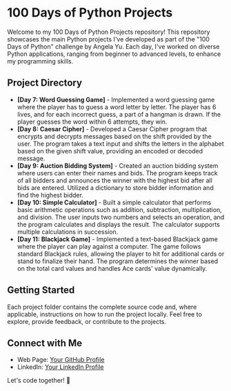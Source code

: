 # 100 Days of Python Projects

Welcome to my 100 Days of Python Projects repository! This repository showcases the main Python projects I've developed as part of the "100 Days of Python" challenge by Angela Yu. Each day, I've worked on diverse Python applications, ranging from beginner to advanced levels, to enhance my programming skills.

## Project Directory

- **[Day 7: Word Guessing Game]** - Implemented a word guessing game where the player has to guess a word letter by letter. The player has 6 lives, and for each incorrect guess, a part of a hangman is drawn. If the player guesses the word within 6 attempts, they win.
- **[Day 8: Caesar Cipher]** - Developed a Caesar Cipher program that encrypts and decrypts messages based on the shift provided by the user. The program takes a text input and shifts the letters in the alphabet based on the given shift value, providing an encoded or decoded message.
- **[Day 9: Auction Bidding System]** - Created an auction bidding system where users can enter their names and bids. The program keeps track of all bidders and announces the winner with the highest bid after all bids are entered. Utilized a dictionary to store bidder information and find the highest bidder.
- **[Day 10: Simple Calculator]** - Built a simple calculator that performs basic arithmetic operations such as addition, subtraction, multiplication, and division. The user inputs two numbers and selects an operation, and the program calculates and displays the result. The calculator supports multiple calculations in succession.
- **[Day 11: Blackjack Game]** - Implemented a text-based Blackjack game where the player can play against a computer. The game follows standard Blackjack rules, allowing the player to hit for additional cards or stand to finalize their hand. The program determines the winner based on the total card values and handles Ace cards' value dynamically.


## Getting Started

Each project folder contains the complete source code and, where applicable, instructions on how to run the project locally. Feel free to explore, provide feedback, or contribute to the projects.

## Connect with Me

- Web Page: [Your GitHub Profile](http://lalonunez.tech/)
- LinkedIn: [Your LinkedIn Profile](https://www.linkedin.com/in/joseeduardonunez/)

Let's code together! 🚀
